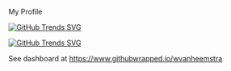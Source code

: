 My Profile

[![GitHub Trends SVG](https://api.githubtrends.io/user/svg/wvanheemstra/langs?time_range=one_year&theme=bright_lights)](https://githubtrends.io)

[![GitHub Trends SVG](https://api.githubtrends.io/user/svg/wvanheemstra/repos?time_range=one_year&theme=bright_lights)](https://githubtrends.io)

See dashboard at https://www.githubwrapped.io/wvanheemstra
